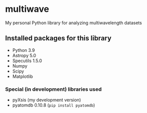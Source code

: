 # multiwave

My personal Python library for analyzing multiwavelength datasets

## Installed packages for this library

* Python 3.9
* Astropy 5.0
* Specutils 1.5.0
* Numpy
* Scipy
* Matplotlib

### Special (in development) libraries used

* pyXsis (my development version)
* pyatomdb 0.10.8 (`pip install pyatomdb`)
